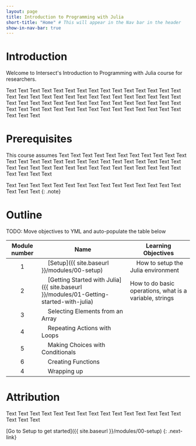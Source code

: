 ```yaml
---
layout: page
title: Introduction to Programming with Julia
short-title: "Home" # This will appear in the Nav bar in the header
show-in-nav-bar: true
---
```


# Introduction

Welcome to Intersect's Introduction to Programming with Julia course for researchers.

Text Text Text Text Text Text Text Text Text Text Text Text Text Text Text Text Text Text Text Text Text Text Text Text Text Text Text Text Text Text Text Text Text Text Text Text Text Text Text Text Text Text Text Text Text Text Text Text Text Text Text Text Text Text Text Text Text Text Text Text Text Text Text 

# Prerequisites

This course assumes Text Text Text Text Text Text Text Text Text Text Text Text Text Text Text Text Text Text Text Text Text Text Text Text Text Text Text Text Text Text Text Text Text Text Text Text Text Text Text Text Text Text Text Text Text 

Text Text Text Text Text Text Text Text Text Text Text Text Text Text Text Text Text Text 
{: .note}

# Outline

TODO: Move objectives to YML and auto-populate the table below

|Module number|Name|Learning Objectives|
|:---: |--- |--- |
|1|&nbsp;&nbsp;&nbsp;&nbsp;[Setup]({{ site.baseurl }}/modules/00-setup)|&nbsp;&nbsp;&nbsp;&nbsp;How to setup the Julia environment|
|2|&nbsp;&nbsp;&nbsp;&nbsp;[Getting Started with Julia]({{ site.baseurl }}/modules/01-Getting-started-with-julia)|How to do basic operations, what is a variable, strings|
|3|&nbsp;&nbsp;&nbsp;&nbsp;Selecting Elements from an Array|
|4|&nbsp;&nbsp;&nbsp;&nbsp;Repeating Actions with Loops|
|5|&nbsp;&nbsp;&nbsp;&nbsp;Making Choices with Conditionals|
|6|&nbsp;&nbsp;&nbsp;&nbsp;Creating Functions|
|4|&nbsp;&nbsp;&nbsp;&nbsp;Wrapping up|             



# Attribution

Text Text Text Text Text Text Text Text Text Text Text Text Text Text Text Text Text Text 

[Go to Setup to get started]({{ site.baseurl }}/modules/00-setup)
{: .next-link}
